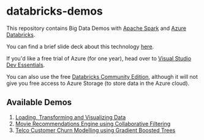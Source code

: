 # databricks-demos

This repository contains Big Data Demos with [Apache Spark](https://spark.apache.org/) and [Azure Databricks](https://azure.microsoft.com/en-us/services/databricks/).

You can find a brief slide deck about this technology [here](https://www.slideshare.net/SorinPeste/powerful-big-data-analytics-as-a-service-with-apache-spark-and-azure-databricks).

If you'd like a free trial of Azure (for one year), head over to [Visual Studio Dev Essentials](https://www.visualstudio.com/dev-essentials/).

You can also use the free [Databricks Community Edition](https://community.cloud.databricks.com/
), although it will not give you free access to Azure Storage (to store data in the Azure cloud).

## Available Demos

1. [Loading, Transforming and Visualizing Data](https://neaorin.github.io/databricks-demos/LoadingTransformingVisualizingData.html)
2. [Movie Recommendations Engine using Collaborative Filtering](https://neaorin.github.io/databricks-demos/MovieRecommender.html)
3. [Telco Customer Churn Modelling using Gradient Boosted Trees](https://neaorin.github.io/databricks-demos/telco-customer-churn.html)